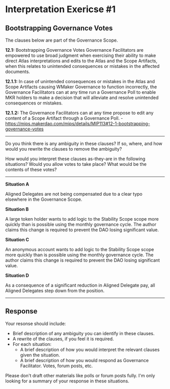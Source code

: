 # Interpretation Exericse #1

## Bootstrapping Governance Votes

The clauses below are part of the Governance Scope.  

**12.1:** Bootstrapping Governance Votes
Governance Facilitators are empowered to use broad judgment when exercising their ability to make direct Atlas interpretations and edits to the Atlas and the Scope Artifacts, when this relates to unintended consequences or mistakes in the affected documents.

**12.1.1:**
In case of unintended consequences or mistakes in the Atlas and Scope Artifacts causing WMaker Governance to function incorrectly, the Governance Facilitators can at any time run a Governance Poll to enable MKR holders to make a decision that will alleviate and resolve unintended consequences or mistakes.

**12.1.2:**
The Governance Facilitators can at any time propose to edit any content of a Scope Artifact through a Governance Poll.
\- https://mips.makerdao.com/mips/details/MIP113#12-1-bootstrapping-governance-votes  

---

Do you think there is any ambiguity in these clauses? If so, where, and how would you rewrite the clauses to remove the ambiguity?

How would you interpret these clauses as-they-are in the following situations? Would you allow votes to take place? What would be the contents of these votes?

---

**Situation A**

Aligned Delegates are not being compensated due to a clear typo elsewhere in the Governance Scope.

**Situation B**

A large token holder wants to add logic to the Stability Scope scope more quickly than is possible using the monthly governance cycle. The author claims this change is required to prevent the DAO losing significant value.

**Situation C**

An anonymous account wants to add logic to the Stability Scope scope more quickly than is possible using the monthly governance cycle. The author claims this change is required to prevent the DAO losing significant value.

**Situation D**

As a consequence of a significant reduction in Aligned Delegate pay, all Aligned Delegates step down from the position. 

---

## Response

Your resonse should include:
* Brief description of any ambiguity you can identify in these clauses.
* A rewrite of the clauses, if you feel it is required.
* For each situation:
    * A brief description of how you would interpret the relevant clauses given the situation.
    * A brief description of how you would respond as Governance Facilitator. Votes, forum posts, etc. 

Please don't draft other materials like polls or forum posts fully. I'm only looking for a summary of your response in these situations. 
